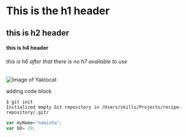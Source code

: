 # This is the h1 header
## this is h2 header
#### this is h4 header
###### this is h6 after that there is no h7 available to use

![Image of Yaktocat](https://octodex.github.com/images/yaktocat.png)

adding code block 
```
$ git init
Initialized empty Git repository in /Users/skills/Projects/recipe-repository/.git/
```
``` javascript
var myName="namisha";
var bD= 29;
```

